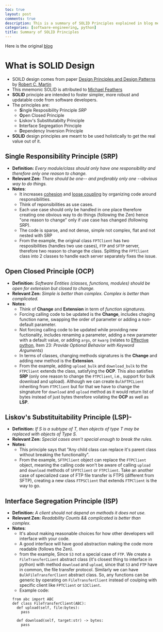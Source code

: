 ```yaml
---
toc: true
layout: post
comments: true
description: This is a summary of SOLID Principles explained in blog mentioned below.
categories: [software-engineering, python]
title: Summary of SOLID Principles
---
```

Here is the original [blog](https://dev.to/ezzy1337/a-pythonic-guide-to-solid-design-principles-4c8i)

# What is SOLID Design
- SOILD design comes from paper [Design Principles and Design Patterns](https://www.google.com/url?sa=t&rct=j&q=&esrc=s&source=web&cd=&cad=rja&uact=8&ved=2ahUKEwjHkI-g5YrqAhUczjgGHaBSChAQFjACegQIARAB&url=https%3A%2F%2Ffi.ort.edu.uy%2Finnovaportal%2Ffile%2F2032%2F1%2Fdesign_principles.pdf&usg=AOvVaw1i8O0yvzDSdHlwinUGJxSy) by [Robert C. Martin](https://en.wikipedia.org/wiki/Robert_C._Martin)
- This mnemonic SOLID is attributed to [Michael Feathers](https://twitter.com/mfeathers)
- **SOLID** principle are intended to foster simpler, more robust and updatable code from software developers.
- The principles are:
    - **S**ingle Resposibility Principle *SRP*
    - **O**pen Closed Principle
    - **L**iskov's Substitutabilty Principle
    - **I**nterface Segregation Principle
    - **D**ependency Inversion Principle
- **SOLID** design principles are meant to be used holistically to get the real value out of it.

## Single Responsibility Principle (SRP)
- **Definition:** *Every module/class should only have one responsibility and therefore only one reason to change.*
- **Relevant Zen:** *There should be one-- and preferably only one --obvious way to do things.*
- **Notes**:
    - It increases [cohesion](https://en.wikipedia.org/wiki/Cohesion_\(computer_science\)) and [loose coupling](https://en.wikipedia.org/wiki/Loose_coupling) by organizing code around responsibilities.
    - Think of reponsibilities as use cases.
    - Each use case should only be handled in one place therefore creating one obvious way to do things (following the Zen) hence "one reason to change" only if use case has changed (following SRP).
    - The code is sparse, and not dense, simple not complex, flat and not nested with SRP
    - From the example, the original class `FPTClient` has two resposibilities (handles two use cases), `FTP` and `SFTP` server, therefore two reason to change the class. Splitting the `FPTClient` class into 2 classes to handle each server separately fixes the issue.

## Open Closed Principle (OCP)
- **Definition:** *Software Entities (classes, functions, modules) should be open for extension but closed to change.*
- **Relevant Zen:** *Simple is better than complex. Complex is better than complicated.*
- **Notes**:
    - Think of **Change** and **Extension** in term of *function signatures*.
    - Forcing calling code to be updated is the **Change**, includes chaging function name, swapping the order of parameter or adding a non-default parameter.
    - Not forcing calling code to be updated while providing new fuctionality, includes renaming a parameter, adding a new parameter with a default value, or adding `args`, or `kwarg` (relates to [Effective python](https://effectivepython.com/), Item 23: *Provide Optional Behavior with Keyword Arguments*)
    - In terms of classes, changing methods signatures is the **Change** and adding new method is the **Extension**.
    - From the example, adding `upload_bulk` and `download_bulk` to the `FTPClient` extends the class, satisfying the **OCP**. This also satisfies **SRP** (only one reason to change the `FTPClient`, i.e., support for bulk download and upload). Although we can create `BulkFTPCLient` inheriting from `FTPClient` but for that we have to change the singnature for `download` and `upload` method as it would return list of bytes instead of just bytes therefore voilating the **OCP** as well as **LSP**.
    
## Liskov's Substituitability Principle (LSP)- 
- **Definition:** *If S is a subtype of T, then objects of type T may be replaced with objects of Type S.*
- **Relevant Zen:** *Special cases aren’t special enough to break the rules.*
- **Notes**:
    - This principle says that "Any child class can replace it's parent class without breaking the functionality".
    - From the example, `SFTPClient` object can replace the `FTPClient` object, meaning the calling code won't be aware of calling `upload` and `download` methods of `SFPTClient` or `FTPClient`. Take an another case of specialized  case of FTP file transfer is FTPS (different from SFTP), creating a new class `FTPSClient` that extends `FTPClient` is the way to go.

## Interface Segregation Principle (ISP)
- **Definition:** *A client should not depend on methods it does not use.*
- **Relevant Zen:** *Readability Counts && complicated is better than complex.*
- **Notes**:
    - It's about making reasonable choices for how other developers will interface with your code.
    - A good interface will have good abstraction making the code more readable (follows the Zen).
    - from the example, Since `S3` not a special case of `FTP`. We create a `FileTransferCLient` abstract class (it's closest thing to interface in python) with method `download` and `upload`, since that `S3` and `FTP` have in common, the file transfer protocol.  Similarly we can have `BulkFileTransferClient` abstract class. So, any functions can be generic by operating on `FileTransferClient` instead of coulping with specific client like `FPTClient` or `S3Client`.
    - Example code:
    ```
    from abc import ABC
    def class FileTransferClient(ABC):
      def upload(self, file:bytes):
        pass

      def download(self, target:str) -> bytes:
        pass
    ```

